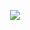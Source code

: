 <p align="center">
  <a href="https://github.com/DenverCoder1/readme-typing-svg"><img src="https://readme-typing-svg.herokuapp.com?font=Time+New+Roman&color=7AF79A&size=25&center=true&vCenter=true&width=600&height=100&lines=CS+and+Public+Health+@+UBC;Curious+about+:;Fullstack+Development,+AI/ML,+Design;Active+Learner+;Thanks+For+Stopping+By+&hearts;++;"></a>
</p>

<!--
**jenniferrnguyen/jenniferrnguyen** is a ✨ _special_ ✨ repository because its `README.md` (this file) appears on your GitHub profile.

Here are some ideas to get you started:

- 🔭 I’m currently working on ...
- 🌱 I’m currently learning ...
- 👯 I’m looking to collaborate on ...
- 🤔 I’m looking for help with ...
- 💬 Ask me about ...
- 📫 How to reach me: ...
- 😄 Pronouns: ...
- ⚡ Fun fact: ...
-->
